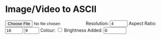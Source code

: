 # Image/Video to ASCII
<input type="file" id="img" name="img" accept="image/*, .zip"></input> 
<label for="res">Resolution: </label>
<input type="number" id="res" name="res" min="1" max="16" value="4"></input> 
<label>Aspect Ratio: </label>
<input type="number" id="aspect-x" name="aspect-x" min="1" max="16" value="16"></input>
<input type="number" id="aspect-y" name="aspect-y" min="1" max="9" value="9"></input>
<label for="colour">Colour: <input type="checkbox" id="colour" name="colour"></input></label>
<label for="brightness">Brightness Added: <input type="number" id="brightness" name="brightness" min="-255" max="255" value="0"></input></label>
<p id="ascii" class="jb-mono-800"></p>
<br>
<br>
<canvas id="canvas"></canvas>
<script src="https://cdnjs.cloudflare.com/ajax/libs/jszip/3.10.1/jszip.min.js" integrity="sha512-XMVd28F1oH/O71fzwBnV7HucLxVwtxf26XV8P4wPk26EDxuGZ91N8bsOttmnomcCD3CS5ZMRL50H0GgOHvegtg==" crossorigin="anonymous" referrerpolicy="no-referrer"></script>
<script src="../scripts/ascii.js"></script>